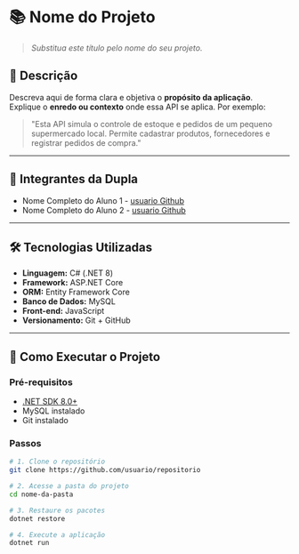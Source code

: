 # 📚 Nome do Projeto

> *Substitua este título pelo nome do seu projeto.*

## 🧾 Descrição

Descreva aqui de forma clara e objetiva o **propósito da aplicação**.  
Explique o **enredo ou contexto** onde essa API se aplica. Por exemplo:

> "Esta API simula o controle de estoque e pedidos de um pequeno supermercado local. Permite cadastrar produtos, fornecedores e registrar pedidos de compra."

---

## 👥 Integrantes da Dupla

- Nome Completo do Aluno 1 - [usuario Github](https://github.com/seu-usuario)
- Nome Completo do Aluno 2 - [usuario Github](https://github.com/seu-usuario)

---

## 🛠️ Tecnologias Utilizadas

- **Linguagem:** C# (.NET 8)
- **Framework:** ASP.NET Core
- **ORM:** Entity Framework Core
- **Banco de Dados:** MySQL
- **Front-end:** JavaScript
- **Versionamento:** Git + GitHub

---

## 🚀 Como Executar o Projeto

### Pré-requisitos

- [.NET SDK 8.0+](https://dotnet.microsoft.com/en-us/download)
- MySQL instalado
- Git instalado

### Passos

```bash
# 1. Clone o repositório
git clone https://github.com/usuario/repositorio

# 2. Acesse a pasta do projeto
cd nome-da-pasta

# 3. Restaure os pacotes
dotnet restore

# 4. Execute a aplicação
dotnet run
